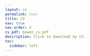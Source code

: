 ```yaml
---
layout: cv
permalink: /cv/
title: CV
nav: true
nav_order: 4
cv_pdf: bowen_cv.pdf
description: Click to download my CV.
toc:
  sidebar: left
---
```

